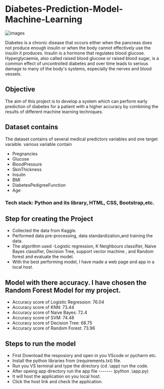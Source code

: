 # Diabetes-Prediction-Model-Machine-Learning
![images](https://user-images.githubusercontent.com/111237089/211145607-ef35e544-ec9c-4e6f-bd61-796b14669a75.jpg)

Diabetes is a chronic disease that occurs either when the pancreas does not produce enough insulin or when the body cannot effectively use the insulin it produces. Insulin is a hormone that regulates blood glucose. Hyperglycaemia, also called raised blood glucose or raised blood sugar, is a common effect of uncontrolled diabetes and over time leads to serious damage to many of the body's systems, especially the nerves and blood vessels.

## Objective
The aim of this project is to develop a system which can perform early prediction of diabetes for a patient with a higher accuracy by combining the results of different machine learning techniques.

## Dataset contains
The dataset contains of several medical predictors variables and one target varaible.
various variable contain
* Pregnancies
* Glucose
* BloodPressure
* SkinThickness
* Insulin
* BMI
* DiabetesPedigreeFunction
* Age

### Tech stack: Python and its library, HTML, CSS, Bootstrap,etc.

## Step for creating the Project
* Collected the data from Kaggle.
* Performed data pre-processing, data standardization,and training the data.
* The algorithm used -Logistic regression, K Neighbours classifier, Naive Bayes classifier, Decision Tree, 
  support vector machine , and Random forest and evaluate the model.
* With the best performing model, I have made a web page
  and app in a local host.
 
## Model with there accuracy. I have chosen the Random Forest Model for my project.
* Accuracy score of Logistic Regression: 76.04
* Accuracy score of KNN: 73.44
* Accuracy score of Naive Bayes: 72.4
* Accuracy score of SVM: 74.48
* Accuracy score of Decision Tree: 68.75
* Accuracy score of Random Forest: 73.96

## Steps to run the model
* First Download the resposiory and open in you VScode or pycharm etc.
* Install the python libraries from (requirements.txt) file.
* Run you VS terminal and  type the directory (cd .\app\) run the code.
* After opeing app directory  run the app file -------  (python .\app.py)
* It will host the application on you local host.
* Click the host link and check the application.
